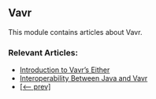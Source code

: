 ## Vavr

This module contains articles about Vavr.

### Relevant Articles:
- [Introduction to Vavr’s Either](https://www.surya.com/vavr-either)
- [Interoperability Between Java and Vavr](https://www.surya.com/java-vavr)
- [[<-- prev]](/vavr)
